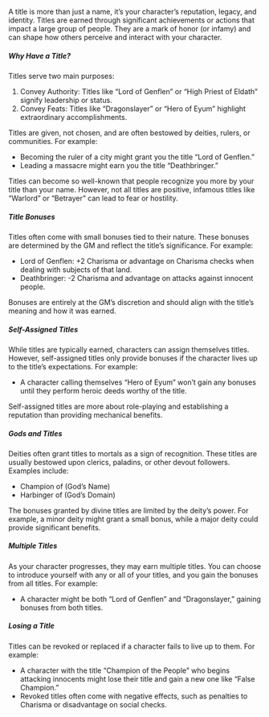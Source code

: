 A title is more than just a name, it’s your character’s reputation, legacy, and identity. Titles are earned through significant achievements or actions that impact a large group of people. They are a mark of honor (or infamy) and can shape how others perceive and interact with your character.
##### Why Have a Title?
Titles serve two main purposes:
1. Convey Authority: Titles like “Lord of Genflen” or “High Priest of Eldath” signify leadership or status.
2. Convey Feats: Titles like “Dragonslayer” or “Hero of Eyum” highlight extraordinary accomplishments.

Titles are given, not chosen, and are often bestowed by deities, rulers, or communities. For example:
- Becoming the ruler of a city might grant you the title “Lord of Genflen.”
- Leading a massacre might earn you the title “Deathbringer.”

Titles can become so well-known that people recognize you more by your title than your name. However, not all titles are positive, infamous titles like “Warlord” or “Betrayer” can lead to fear or hostility.
##### Title Bonuses
Titles often come with small bonuses tied to their nature. These bonuses are determined by the GM and reflect the title’s significance. For example:
- Lord of Genflen: +2 Charisma or advantage on Charisma checks when dealing with subjects of that land.
- Deathbringer: -2 Charisma and advantage on attacks against innocent people.

Bonuses are entirely at the GM’s discretion and should align with the title’s meaning and how it was earned.
##### Self-Assigned Titles
While titles are typically earned, characters can assign themselves titles. However, self-assigned titles only provide bonuses if the character lives up to the title’s expectations. For example:
- A character calling themselves “Hero of Eyum” won’t gain any bonuses until they perform heroic deeds worthy of the title.

Self-assigned titles are more about role-playing and establishing a reputation than providing mechanical benefits.
##### Gods and Titles
Deities often grant titles to mortals as a sign of recognition. These titles are usually bestowed upon clerics, paladins, or other devout followers. Examples include:
- Champion of (God’s Name)
- Harbinger of (God’s Domain)

The bonuses granted by divine titles are limited by the deity’s power. For example, a minor deity might grant a small bonus, while a major deity could provide significant benefits.
##### Multiple Titles
As your character progresses, they may earn multiple titles. You can choose to introduce yourself with any or all of your titles, and you gain the bonuses from all titles. For example:
- A character might be both “Lord of Genflen” and “Dragonslayer,” gaining bonuses from both titles.
##### Losing a Title
Titles can be revoked or replaced if a character fails to live up to them. For example:
- A character with the title “Champion of the People” who begins attacking innocents might lose their title and gain a new one like “False Champion.”
- Revoked titles often come with negative effects, such as penalties to Charisma or disadvantage on social checks.